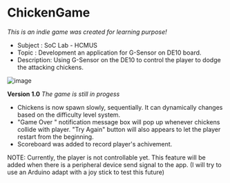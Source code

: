 # ChickenGame
_This is an indie game was created for learning purpose!_

+ Subject    : SoC Lab - HCMUS
+ Topic      : Development an application for G-Sensor on DE10 board.
+ Description: Using G-Sensor on the DE10 to control the player to dodge the attacking chickens.

![image](https://github.com/user-attachments/assets/dac34634-3a7a-4123-97df-bacb8d38d6ab)


**Version 1.0**
_The game is still in progess_
- Chickens is now spawn slowly, sequentially. It can dynamically changes based on the difficulty level system.
- "Game Over " notification message box will pop up whenever chickens collide with player. "Try Again" button will also appears to let the player restart from the beginning.
- Scoreboard was added to record player's achivement.

NOTE: Currently, the player is not controllable yet. This feature will be added when there is a peripheral device send signal to the app.
(I will try to use an Arduino adapt with a joy stick to test this future)
